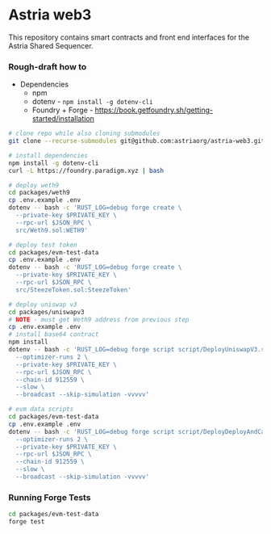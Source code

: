 # Astria web3

This repository contains smart contracts and front end interfaces for the Astria Shared Sequencer.

### Rough-draft how to

* Dependencies
    * npm
    * dotenv - `npm install -g dotenv-cli`
    * Foundry + Forge - https://book.getfoundry.sh/getting-started/installation

```bash
# clone repo while also cloning submodules
git clone --recurse-submodules git@github.com:astriaorg/astria-web3.git

# install dependencies
npm install -g dotenv-cli
curl -L https://foundry.paradigm.xyz | bash

# deploy weth9
cd packages/weth9
cp .env.example .env
dotenv -- bash -c 'RUST_LOG=debug forge create \
  --private-key $PRIVATE_KEY \
  --rpc-url $JSON_RPC \
  src/Weth9.sol:WETH9'

# deploy test token
cd packages/evm-test-data
cp .env.example .env
dotenv -- bash -c 'RUST_LOG=debug forge create \
  --private-key $PRIVATE_KEY \
  --rpc-url $JSON_RPC \
  src/SteezeToken.sol:SteezeToken'

# deploy uniswap v3
cd packages/uniswapv3
# NOTE - must get Weth9 address from previous step
cp .env.example .env
# install base64 contract
npm install
dotenv -- bash -c 'RUST_LOG=debug forge script script/DeployUniswapV3.s.sol:DeployUniswapV3 \
  --optimizer-runs 2 \
  --private-key $PRIVATE_KEY \
  --rpc-url $JSON_RPC \
  --chain-id 912559 \
  --slow \
  --broadcast --skip-simulation -vvvvv'

# evm data scripts
cd packages/evm-test-data
cp .env.example .env
dotenv -- bash -c 'RUST_LOG=debug forge script script/DeployDeployAndCallERC20.s.sol:DeployAndCallERC20 \
  --optimizer-runs 2 \
  --private-key $PRIVATE_KEY \
  --rpc-url $JSON_RPC \
  --chain-id 912559 \
  --slow \
  --broadcast --skip-simulation -vvvvv'
```

### Running Forge Tests

```bash
cd packages/evm-test-data
forge test
```
